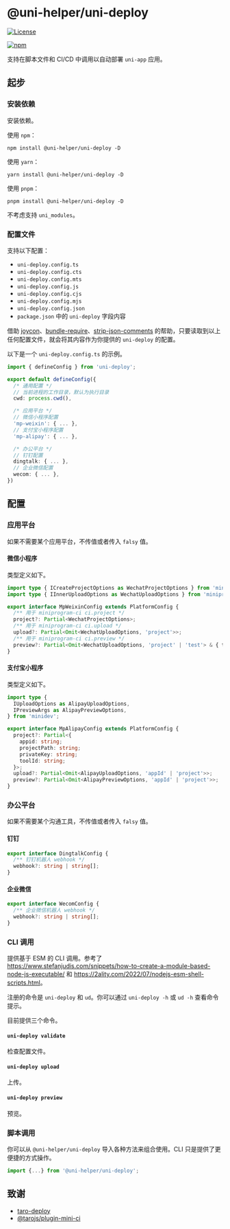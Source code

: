 # @uni-helper/uni-deploy

[![License](https://img.shields.io/github/license/uni-helper/uni-deploy)](https://github.com/uni-helper/uni-deploy/blob/main/LICENSE)

[![npm](https://img.shields.io/npm/v/@uni-helper/uni-deploy)](https://www.npmjs.com/package/@uni-helper/uni-deploy)

支持在脚本文件和 CI/CD 中调用以自动部署 `uni-app` 应用。

## 起步

### 安装依赖

安装依赖。

使用 `npm`：

```shell
npm install @uni-helper/uni-deploy -D
```

使用 `yarn`：

```shell
yarn install @uni-helper/uni-deploy -D
```

使用 `pnpm`：

```shell
pnpm install @uni-helper/uni-deploy -D
```

不考虑支持 `uni_modules`。

### 配置文件

支持以下配置：

- `uni-deploy.config.ts`
- `uni-deploy.config.cts`
- `uni-deploy.config.mts`
- `uni-deploy.config.js`
- `uni-deploy.config.cjs`
- `uni-deploy.config.mjs`
- `uni-deploy.config.json`
- `package.json` 中的 `uni-deploy` 字段内容

借助 [joycon](https://github.com/egoist/joycon)、[bundle-require](https://github.com/egoist/bundle-require)、[strip-json-comments](https://github.com/sindresorhus/strip-json-comments) 的帮助，只要读取到以上任何配置文件，就会将其内容作为你提供的 `uni-deploy` 的配置。

以下是一个 `uni-deploy.config.ts` 的示例。

```typescript
import { defineConfig } from 'uni-deploy';

export default defineConfig({
  /* 通用配置 */
  // 当前进程的工作目录，默认为执行目录
  cwd: process.cwd(),

  /* 应用平台 */
  // 微信小程序配置
  'mp-weixin': { ... },
  // 支付宝小程序配置
  'mp-alipay': { ... },

  /* 办公平台 */
  // 钉钉配置
  dingtalk: { ... },
  // 企业微信配置
  wecom: { ... },
})
```

## 配置

### 应用平台

如果不需要某个应用平台，不传值或者传入 `falsy` 值。

#### 微信小程序

类型定义如下。

```typescript
import type { ICreateProjectOptions as WechatProjectOptions } from 'miniprogram-ci/dist/@types/ci/project';
import type { IInnerUploadOptions as WechatUploadOptions } from 'miniprogram-ci/dist/@types/ci/upload';

export interface MpWeixinConfig extends PlatformConfig {
  /** 用于 miniprogram-ci ci.project */
  project?: Partial<WechatProjectOptions>;
  /** 用于 miniprogram-ci ci.upload */
  upload?: Partial<Omit<WechatUploadOptions, 'project'>>;
  /** 用于 miniprogram-ci ci.preview */
  preview?: Partial<Omit<WechatUploadOptions, 'project' | 'test'> & { test?: true }>;
}
```

#### 支付宝小程序

类型定义如下。

```typescript
import type {
  IUploadOptions as AlipayUploadOptions,
  IPreviewArgs as AlipayPreviewOptions,
} from 'minidev';

export interface MpAlipayConfig extends PlatformConfig {
  project?: Partial<{
    appid: string;
    projectPath: string;
    privateKey: string;
    toolId: string;
  }>;
  upload?: Partial<Omit<AlipayUploadOptions, 'appId' | 'project'>>;
  preview?: Partial<Omit<AlipayPreviewOptions, 'appId' | 'project'>>;
}
```

### 办公平台

如果不需要某个沟通工具，不传值或者传入 `falsy` 值。

#### 钉钉

```typescript
export interface DingtalkConfig {
  /** 钉钉机器人 webhook */
  webhook?: string | string[];
}
```

#### 企业微信

```typescript
export interface WecomConfig {
  /** 企业微信机器人 webhook */
  webhook?: string | string[];
}
```

### CLI 调用

提供基于 ESM 的 CLI 调用。参考了 <https://www.stefanjudis.com/snippets/how-to-create-a-module-based-node-js-executable/> 和 <https://2ality.com/2022/07/nodejs-esm-shell-scripts.html>。

注册的命令是 `uni-deploy` 和 `ud`。你可以通过 `uni-deploy -h` 或 `ud -h` 查看命令提示。

目前提供三个命令。

#### `uni-deploy validate`

检查配置文件。

#### `uni-deploy upload`

上传。

#### `uni-deploy preview`

预览。

### 脚本调用

你可以从 `@uni-helper/uni-deploy` 导入各种方法来组合使用。CLI 只是提供了更便捷的方式操作。

```typescript
import {...} from '@uni-helper/uni-deploy';
```

## 致谢

- [taro-deploy](https://github.com/linjackson78/taro-deploy)
- [@tarojs/plugin-mini-ci](https://docs.taro.zone/docs/plugin-mini-ci)
